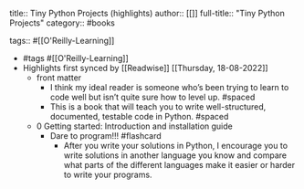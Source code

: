 title:: Tiny Python Projects (highlights)
author:: [[]]
full-title:: "Tiny Python Projects"
category:: #books

tags:: #[[O'Reilly-Learning]]

- #tags #[[O'Reilly-Learning]]
- Highlights first synced by [[Readwise]] [[Thursday, 18-08-2022]]
	- front matter
		- I think my ideal reader is someone who’s been trying to learn to code well but isn’t quite sure how to level up. #spaced
		- This is a book that will teach you to write well-structured, documented, testable code in Python. #spaced
	- 0 Getting started: Introduction and installation guide
		- Dare to program!!! #flashcard
			- After you write your solutions in Python, I encourage you to write solutions in another language you know and compare what parts of the different languages make it easier or harder to write your programs.